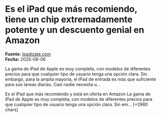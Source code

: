 # Es el iPad que más recomiendo, tiene un chip extremadamente potente y un descuento genial en Amazon

**Fuente:** [Ipadizate.com](https://ipadizate.com/ofertas/es-el-ipad-que-mas-recomiendo-tiene-un-chip-extremadamente-potente-y-un-descuento-genial-en-amazon)  
**Fecha:** 2025-08-06

La gama de iPad de Apple es muy completa, con modelos de diferentes precios para que cualquier tipo de usuario tenga una opción clara. Sin embargo, para la amplia mayoría, el iPad de entrada es más que suficiente para sus tareas diarias. Casi nadie necesita u…

Es el iPad que más recomiendo y está en oferta en Amazon
La gama de iPad de Apple es muy completa, con modelos de diferentes precios para que cualquier tipo de usuario tenga una opción clara. Sin em… [+2960 chars]
